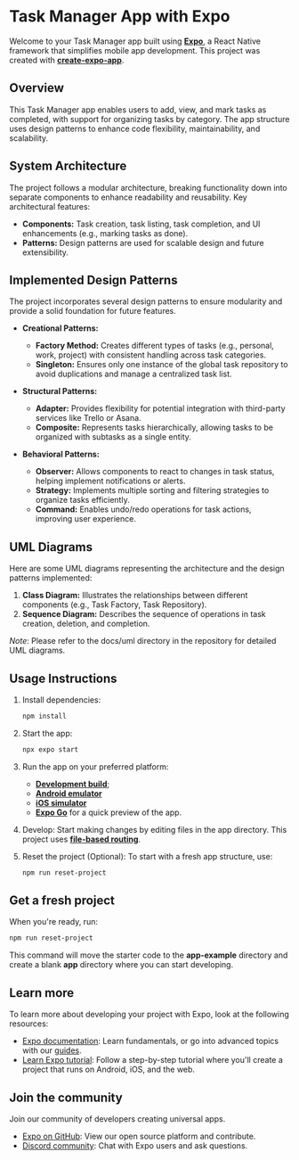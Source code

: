 # Task Manager App with Expo

Welcome to your Task Manager app built using **[Expo](https://expo.dev)**, a React Native framework that simplifies mobile app development. This project was created with **[create-expo-app](https://www.npmjs.com/package/create-expo-app)**.

## Overview

This Task Manager app enables users to add, view, and mark tasks as completed, with support for organizing tasks by category. The app structure uses design patterns to enhance code flexibility, maintainability, and scalability.

## System Architecture

The project follows a modular architecture, breaking functionality down into separate components to enhance readability and reusability. Key architectural features:

- **Components:** Task creation, task listing, task completion, and UI enhancements (e.g., marking tasks as done).
- **Patterns:** Design patterns are used for scalable design and future extensibility.

## Implemented Design Patterns

The project incorporates several design patterns to ensure modularity and provide a solid foundation for future features.

- **Creational Patterns:**
  - **Factory Method:** Creates different types of tasks (e.g., personal, work, project) with consistent handling across task categories.
  - **Singleton:** Ensures only one instance of the global task repository to avoid duplications and manage a centralized task list.

- **Structural Patterns:**
  - **Adapter:** Provides flexibility for potential integration with third-party services like Trello or Asana.
  - **Composite:** Represents tasks hierarchically, allowing tasks to be organized with subtasks as a single entity.

- **Behavioral Patterns:**
  - **Observer:** Allows components to react to changes in task status, helping implement notifications or alerts.
  - **Strategy:** Implements multiple sorting and filtering strategies to organize tasks efficiently.
  - **Command:** Enables undo/redo operations for task actions, improving user experience.

## UML Diagrams

Here are some UML diagrams representing the architecture and the design patterns implemented:

1. **Class Diagram:** Illustrates the relationships between different components (e.g., Task Factory, Task Repository).
2. **Sequence Diagram:** Describes the sequence of operations in task creation, deletion, and completion.

*Note*: Please refer to the docs/uml directory in the repository for detailed UML diagrams.

## Usage Instructions

1. Install dependencies:

   ```bash
   npm install
   ```

2. Start the app:

   ```bash
   npx expo start
   ```

3. Run the app on your preferred platform:

   - **[Development build](https://docs.expo.dev/develop/development-builds/introduction/)**;
   - **[Android emulator](https://docs.expo.dev/workflow/android-studio-emulator/)**
   - **[iOS simulator](https://docs.expo.dev/workflow/ios-simulator/)**
   - **[Expo Go](https://expo.dev/go)** for a quick preview of the app.

4. Develop: Start making changes by editing files in the app directory. This project uses **[file-based routing](https://docs.expo.dev/router/introduction)**.

5. Reset the project (Optional): To start with a fresh app structure, use:

   ```bash
   npm run reset-project
   ```
   
## Get a fresh project

When you're ready, run:

```bash
npm run reset-project
```

This command will move the starter code to the **app-example** directory and create a blank **app** directory where you can start developing.

## Learn more

To learn more about developing your project with Expo, look at the following resources:

- [Expo documentation](https://docs.expo.dev/): Learn fundamentals, or go into advanced topics with our [guides](https://docs.expo.dev/guides).
- [Learn Expo tutorial](https://docs.expo.dev/tutorial/introduction/): Follow a step-by-step tutorial where you'll create a project that runs on Android, iOS, and the web.

## Join the community

Join our community of developers creating universal apps.

- [Expo on GitHub](https://github.com/expo/expo): View our open source platform and contribute.
- [Discord community](https://chat.expo.dev): Chat with Expo users and ask questions.

